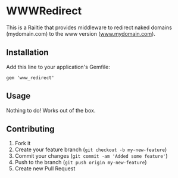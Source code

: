 # WWWRedirect

This is a Railtie that provides middleware to redirect naked domains
(mydomain.com) to the www version (www.mydomain.com).

## Installation

Add this line to your application's Gemfile:

    gem 'www_redirect'

## Usage

Nothing to do!  Works out of the box.

## Contributing

1. Fork it
2. Create your feature branch (`git checkout -b my-new-feature`)
3. Commit your changes (`git commit -am 'Added some feature'`)
4. Push to the branch (`git push origin my-new-feature`)
5. Create new Pull Request
